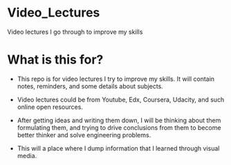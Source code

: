 # Video_Lectures
Video lectures I go through to improve my skills

# What is this for? 

- This repo is for video lectures I try to improve my skills. It will contain notes, reminders, and some details about subjects.

- Video lectures could be from Youtube, Edx, Coursera, Udacity, and such online open resources.

- After getting ideas and writing them down, I will be thinking about them formulating them, and trying to drive conclusions from them to become better thinker and solve engineering problems.

- This will a place where I dump information that I learned through visual media.